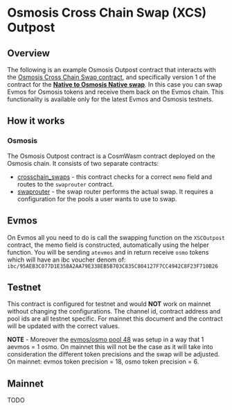 # Osmosis Cross Chain Swap (XCS) Outpost

## Overview
The following is an example Osmosis Outpost contract that interacts with the 
[Osmosis Cross Chain Swap contract](https://github.com/osmosis-labs/osmosis/tree/be63fb58580b87808f6d7ed9523a43e976899258/cosmwasm/contracts/crosschain-swaps),
and specifically version 1 of the contract for the [**Native to Osmosis Native swap**](https://github.com/osmosis-labs/osmosis/tree/main/cosmwasm/contracts/crosschain-swaps#non-native-to-non-native). 
In this case you can swap Evmos for Osmosis tokens and receive them back on the Evmos chain. 
This functionality is available only for the latest Evmos and Osmosis testnets.


## How it works
### Osmosis
The Osmosis Outpost contract is a CosmWasm contract deployed on the Osmosis chain. It consists of two separate contracts:
- [crosschain_swaps](https://celatone.osmosis.zone/testnet/contracts/osmo1ye7nsslrgwc6ngmav67h26zckg8wjeay4agnlzke66f8apq3ls8sqednc4) - 
 this contract checks for a correct `memo` field and routes to the `swaprouter` contract.
- [swaprouter](https://celatone.osmosis.zone/testnet/contracts/osmo1cr8pd93vrw236jqr696p23k0g37dzkegjjf9884023ts48yazxhsj38hlv) -
 the swap router performs the actual swap. It requires a configuration for the pools a user wants to use to swap.

## Evmos
On Evmos all you need to do is call the swapping function on the `XSCOutpost` contract, the memo field is constructed,
automatically using the helper function. You will be sending `atevmos` and in return receive `osmo` tokens which will have 
an ibc voucher denom of: `ibc/95AEB3C077D1E35BA2AA79E338EB5B703C835C804127F7CC4942C8F23F710B26`


## Testnet
This contract is configured for testnet and would **NOT** work on mainnet without changing the configurations.
The channel id, contract address and pool ids are all testnet specific. 
For mainnet this document and the contract will be updated with the correct values.

**NOTE** - Moreover the [evmos/osmo pool 48](https://testnet.osmosis.zone/pool/48) was setup in a way that 1 aevmos = 1 osmo.
On mainnet this will not be the case as it will take into consideration the different token precisions and the swap will be adjusted.
On mainnet: evmos token precision = 18, osmo token precision = 6.


## Mainnet
TODO
